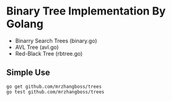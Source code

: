 # Binary Tree Implementation By Golang

- Binarry Search Trees (binary.go)
- AVL Tree (avl.go)
- Red-Black Tree (rbtree.go)


## Simple Use

	go get github.com/mrzhangboss/trees
	go test github.com/mrzhangboss/trees